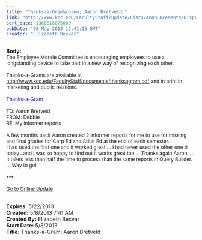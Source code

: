 ```yaml
---
title: "Thanks-a-Gram&colon; Aaron Bretveld "
link: "http://www.kcc.edu/FacultyStaff/update/Lists/Announcements/DispForm.aspx?ID=1108"
sort_date: 1368016875000
pubDate: "08 May 2013 12:41:15 GMT"
creator: "Elizabeth Becvar"
---
```


<div><b>Body:</b> <div class="ExternalClassA2D4988CCF5646939CAD01AB62BE6338">
<div><font size="2">The Employee Morale Committee is encouraging employees to use a longstanding device to take part in a new way of recognizing each other. <br /> <br />Thanks-a-Grams are available at </font><a href="/FacultyStaff/documents/thanksagram.pdf"><font size="2">http://www.kcc.edu/FacultyStaff/documents/thanksagram.pdf</font></a><font size="2"> and in print in marketing and public relations. <br /> <br /></font><font size="2"><font color="#0000ff">Thanks-a-Gram<br /></font>          <br />TO: Aaron Bretveld<br />FROM: Debbie </font></div>
<div><font size="2">RE: My informer reports </font></div>
<div><font size="2"> </div></font>
<div><font size="2">A few months back Aaron created 2 informer reports for me to use for missing and final grades for Corp Ed and Adult Ed at the end of each semester.<br />I had used the first one and it worked great ... I had never used the other one til today...and I was so happy to find out it works great too ... Thanks again Aaron. ... It takes less than half the time to process than the same reports in Query Builder. ... Way to go!</font></div>
<div> </div>
<div><font size="2">***</font></div>
<p><font size="2"><a href="/FacultyStaff/update/Pages/dailyupdate.aspx">Go to Online Update</a></font><font size="2"></p>
<div><br /></div></font></div></div>
<div><b>Expires:</b> 5/22/2013</div>
<div><b>Created:</b> 5/8/2013 7:41 AM</div>
<div><b>Created By:</b> Elizabeth Becvar</div>
<div><b>Start Date:</b> 5/8/2013</div>
<div><b>Title:</b> Thanks-a-Gram: Aaron Bretveld </div>
